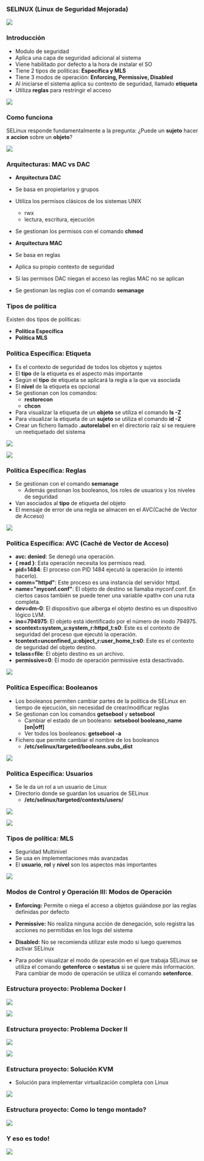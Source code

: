 ### SELINUX (Linux de Seguridad Mejorada)

![](../aux/presentacion/selinuxxx.jpg)

### Introducción

- Modulo de seguridad
- Aplica una capa de seguridad adicional al sistema
- Viene habilitado por defecto a la hora de instalar el SO
- Tiene 2 tipos de políticas: **Específica y MLS**
- Tiene 3 modos de operación: **Enforcing, Permissive, Disabled**
- Al iniciarse el sistema aplica su contexto de seguridad, llamado **etiqueta**
- Utiliza **reglas** para restringir el acceso

![](../aux/presentacion/selinux_etiqueta.png)

### Como funciona

SELinux responde fundamentalmente a la pregunta: ¿Puede un **sujeto** hacer **x accion** sobre un **objeto**?

![](../aux/presentacion/esquema_selinuxx.png)

### Arquitecturas: MAC vs DAC

- **Arquitectura DAC**
 - Se basa en propietarios y grupos
 - Utiliza los permisos clásicos de los sistemas UNIX
   - rwx
   - lectura, escritura, ejecución
 - Se gestionan los permisos con el comando **chmod**

- **Arquitectura MAC**
 - Se basa en reglas
 - Aplica su propio contexto de seguridad
 - Si las permisos DAC niegan el acceso las reglas MAC no se aplican
 - Se gestionan las reglas con el comando **semanage**

### Tipos de política

Existen dos tipos de políticas:  
- **Política Específica**  
- **Política MLS**

### Política Específica: Etiqueta

- Es el contexto de seguridad de todos los objetos y sujetos
- El **tipo** de la etiqueta es el aspecto más importante
- Según el **tipo** de etiqueta se aplicará la regla a la que va asociada
- El **nivel** de la etiqueta es opcional
- Se gestionan con los comandos:
  - **restorecon**
  - **chcon**
- Para visualizar la etiqueta de un **objeto** se utiliza el comando **ls -Z**
- Para visualizar la etiqueta de un **sujeto** se utiliza el comando **id -Z**
- Crear un fichero llamado **.autorelabel** en el directorio raíz si se requiere un reetiquetado del sistema

![](../aux/presentacion/etiqueta.png)

![](../aux/presentacion/root_rol.png)

### Política Específica: Reglas

- Se gestionan con el comando **semanage**
  -  Además gestionan los booleanos, los roles de usuarios y los niveles de seguridad
- Van asociados al **tipo** de etiqueta del objeto
- El mensaje de error de una regla se almacen en el AVC(Caché de Vector de Acceso)

![](../aux/presentacion/politica.png)

### Política Específica: AVC (Caché de Vector de Acceso)

+ **avc: denied**:	Se denegó una operación.
+ **{ read }**:	Esta operación necesita los permisos read.  
+ **pid=1484**:	El proceso con PID 1484 ejecutó la operación (o intentó hacerlo).
+ **comm="httpd"**:	Este proceso es una instancia del servidor httpd.
+ **name="myconf.conf"**:	El objeto de destino se llamaba myconf.conf. En ciertos casos también se puede tener una variable «path» con una ruta completa.
+ **dev=dm-0**:	El dispositivo que alberga el objeto destino es un dispositivo lógico LVM.
+ **ino=794975**:	El objeto está identificado por el número de inodo 794975.
+ **scontext=system_u:system_r:httpd_t:s0**:	Este es el contexto de seguridad del proceso que ejecutó la operación.
+ **tcontext=unconfined_u:object_r:user_home_t:s0**:	Este es el contexto de seguridad del objeto destino.
+ **tclass=file**:	El objeto destino es un archivo.
+ **permissive=0**: El modo de operación permissive está desactivado.

![](../img/avc_denied.png)

### Política Específica: Booleanos

- Los booleanos permiten cambiar partes de la política de SELinux en tiempo de ejecución, sin necesidad de crear/modificar reglas
- Se gestionan con los comandos **getsebool** y **setsebool**
  - Cambiar el estado de un booleano: **setsebool booleano_name [on|off]**
  - Ver todos los booleanos: **getsebool -a**
- Fichero que permite cambiar el nombre de los booleanos
  - **/etc/selinux/targeted/booleans.subs_dist**

![](../aux/presentacion/getsebol_a.png)

### Política Específica: Usuarios

- Se le da un rol a un usuario de Linux
- Directorio donde se guardan los usuarios de SELinux
  - **/etc/selinux/targeted/contexts/users/**

![](../aux/presentacion/rol.png)

![](../aux/presentacion/root_rol.png)


### Tipos de política: MLS

- Seguridad Multinivel
- Se usa en implementaciones más avanzadas
- El **usuario**, **rol** y **nivel** son los aspectos más importantes

![](../aux/presentacion/mls.jpg)


### Modos de Control y Operación III: Modos de Operación

- **Enforcing:** Permite o niega el acceso a objetos guiándose por las reglas definidas por defecto

- **Permissive:** No realiza ninguna acción de denegación, solo registra las acciones no permitidas en los logs del sistema

- **Disabled:** No se recomienda utilizar este modo si luego queremos activar SELinux

- Para poder visualizar el modo de operación en el que trabaja SELinux se utiliza el comando **getenforce** o **sestatus** si se quiere más información. Para cambiar de modo de operación se utiliza el comando **setenforce**.


### Estructura proyecto: Problema Docker I

![](../aux/presentacion/eenforcing_disabled.png)

![](../aux/presentacion/eerrores.png)

### Estructura proyecto: Problema Docker II

![](../aux/presentacion/docker_service.png)

![](../aux/presentacion/docker_info.png)

### Estructura proyecto: Solución KVM

- Solución para implementar virtualización completa con Linux

![](../aux/presentacion/KVM-logo.jpg)

### Estructura proyecto: Como lo tengo montado?

![](../aux/presentacion/esquema.png)

### Y eso es todo!

![](../aux/presentacion/preguntas.jpg)
